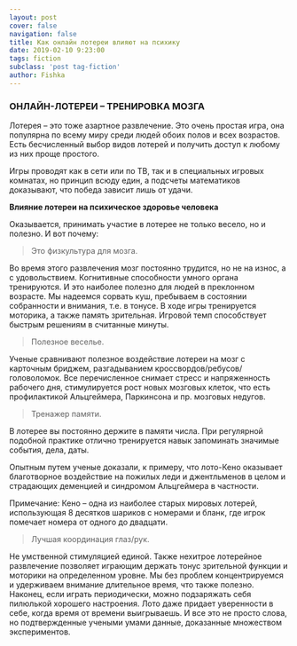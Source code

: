 ```yaml
---
layout: post
cover: false
navigation: false
title: Как онлайн лотереи влияют на психику
date: 2019-02-10 9:23:00
tags: fiction
subclass: 'post tag-fiction'
author: Fishka
---
```


### ОНЛАЙН-ЛОТЕРЕИ – ТРЕНИРОВКА МОЗГА

Лотерея – это тоже азартное развлечение. Это очень простая игра, она популярна по всему миру среди людей обоих полов и всех возрастов. Есть бесчисленный выбор видов лотерей и получить доступ к любому из них проще простого. 

Игры проводят как в сети или по ТВ, так и в специальных игровых комнатах, но принцип всюду един, а подсчеты математиков доказывают, что победа зависит лишь от удачи.

**Влияние лотереи на психическое здоровье человека**

Оказывается, принимать участие в лотерее не только весело, но и полезно. И вот почему:

> Это физкультура для мозга. 

Во время этого развлечения мозг постоянно трудится, но не на износ, а с удовольствием. Когнитивные способности умного органа тренируются. И это наиболее полезно для людей в преклонном возрасте. Мы надеемся сорвать куш, пребываем в состоянии собранности и внимания, т.е. в тонусе. В ходе игры тренируется моторика, а также память зрительная. Игровой темп способствует быстрым решениям в считанные минуты.

> Полезное веселье.

Ученые сравнивают полезное воздействие лотереи на мозг с карточным бриджем, разгадыванием кроссвордов/ребусов/головоломок. Все перечисленное снимает стресс и напряженность рабочего дня, стимулируется рост новых мозговых клеток, что есть профилактикой Альцгеймера, Паркинсона и пр. мозговых недугов.

> Тренажер памяти.

В лотерее вы постоянно держите в памяти числа. При регулярной подобной практике отлично тренируется навык запоминать значимые события, дела, даты.

Опытным путем ученые доказали, к примеру, что лото-Кено оказывает благотворное воздействие на пожилых леди и джентльменов в целом и страдающих деменцией и синдромом Альцгеймера в частности. 

Примечание: Кено – одна из наиболее старых мировых лотерей, использующая 8 десятков шариков с номерами и бланк, где игрок помечает номера от одного до двадцати.

> Лучшая координация глаз/рук.

Не умственной стимуляцией единой. Также нехитрое лотерейное развлечение позволяет играющим держать тонус зрительной функции и моторики на определенном уровне. Мы без проблем концентрируемся и удерживаем внимание длительное время, что также полезно. Наконец, если играть периодически, можно подзаряжать себя пилюлькой хорошего настроения. Лото даже придает уверенности в себе, когда время от времени выигрываешь. И все это не просто слова, но подтвержденные учеными умами данные, доказанные множеством экспериментов.  